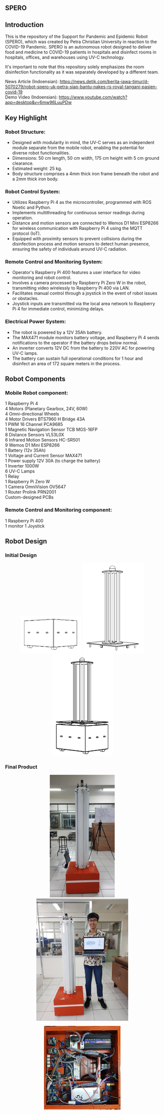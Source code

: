 ## SPERO
## Introduction
This is the repository of the Support for Pandemic and Epidemic Robot (SPERO), which was created by Petra Christian University in reaction to the COVID-19 Pandemic. SPERO is an autonomous robot designed to deliver food and medicine to COVID-19 patients in hospitals and disinfect rooms in hospitals, offices, and warehouses using UV-C technology. 

It's important to note that this repository solely emphasizes the room disinfection functionality as it was separately developed by a different team.

News Article (Indoensian): https://news.detik.com/berita-jawa-timur/d-5070279/robot-spero-uk-petra-siap-bantu-nakes-rs-royal-tangani-pasien-covid-19 <br>
Demo Video (Indoensian): https://www.youtube.com/watch?app=desktop&v=6mw96LuuPDw

## Key Highlight
### Robot Structure:
- Designed with modularity in mind, the UV-C serves as an independent module separate from the mobile robot, enabling the potential for diverse robot functionalities.
- Dimensions: 50 cm length, 50 cm width, 175 cm height with 5 cm ground clearance.
- Estimated weight: 25 kg. 
- Body structure comprises a 4mm thick iron frame beneath the robot and a 2mm thick iron body.

### Robot Control System:
- Utilizes Raspberry Pi 4 as the microcontroller, programmed with ROS Noetic and Python.
- Implements multithreading for continuous sensor readings during operation.
- Distance and motion sensors are connected to Wemos D1 Mini ESP8266 for wireless communication with Raspberry Pi 4 using the MQTT protocol (IoT).
- Equipped with proximity sensors to prevent collisions during the disinfection process and motion sensors to detect human presence, ensuring the safety of individuals around UV-C radiation.

### Remote Control and Monitoring System:
- Operator's Raspberry Pi 400 features a user interface for video monitoring and robot control.
- Involves a camera processed by Raspberry Pi Zero W in the robot, transmitting video wirelessly to Raspberry Pi 400 via LAN.
- Facilitates manual control through a joystick in the event of robot issues or obstacles.
- Joystick inputs are transmitted via the local area network to Raspberry Pi 4 for immediate control, minimizing delays.

### Electrical Power System:
- The robot is powered by a 12V 35Ah battery.
- The MAX471 module monitors battery voltage, and Raspberry Pi 4 sends notifications to the operator if the battery drops below normal.
- An inverter converts 12V DC from the battery to 220V AC for powering UV-C lamps.
- The battery can sustain full operational conditions for 1 hour and disinfect an area of 172 square meters in the process.


## Robot Components
### Mobile Robot component: <br>
1 Raspberry Pi 4 <br> 
4 Motors (Planetary Gearbox, 24V, 60W) <br>
4 Omni-directional Wheels <br>
4 Motor Drivers BTS7960 H Bridge 43A <br>
1 PWM 16 Channel PCA9685 <br>
1 Magnetic Navigation Sensor TCB MGS-16FP <br>
8 Distance Sensors VL53L0X <br>
6 Infrared Motion Sensors HC-SR501 <br> 
9 Wemos D1 Mini ESP8266 <br>
1 Battery (12v 35Ah) <br>
1 Voltage and Current Sensor MAX471 <br>
1 Power supply 12V 30A (to charge the battery) <br>
1 Inverter 1000W <br>
6 UV-C Lamps <br>
1 Relay <br>
1 Raspberry Pi Zero W <br> 
1 Camera OmniVision OV5647 <br>
1 Router Prolink PRN2001 <br>
Custom-designed PCBs <br>

### Remote Control and Monitoring component: <br>
1 Raspberry Pi 400 <br>
1 monitor
1 Joystick <br>

## Robot Design
### Initial Design 
<p align="center">
  <img src="/figures/robot_base.png" style="width:200px;"/>
  <img src="/figures/UVC_module.png" style="width:200px;"/>
  <img src="/figures/full_robot.png" style="width:200px;"/>

### Final Product 
<p align="center">
  <img src="/figures/final_robot.jpg" style="height:400px;"/>
  <img src="/figures/robot_and_me.jpg" style="height:400px;"/>
</p>
<p align="center">
  <img src="/figures/internal.jpg" style="width:250px;"/>
</p>
